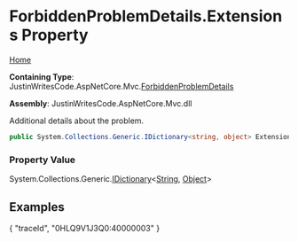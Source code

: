 # ForbiddenProblemDetails\.Extensions Property

[Home](../../../README.md)

**Containing Type**: JustinWritesCode\.AspNetCore\.Mvc\.[ForbiddenProblemDetails](../README.md)

**Assembly**: JustinWritesCode\.AspNetCore\.Mvc\.dll

  
Additional details about the problem\.

```csharp
public System.Collections.Generic.IDictionary<string, object> Extensions { get; set; }
```

### Property Value

System\.Collections\.Generic\.[IDictionary](https://docs.microsoft.com/en-us/dotnet/api/system.collections.generic.idictionary-2)\<[String](https://docs.microsoft.com/en-us/dotnet/api/system.string), [Object](https://docs.microsoft.com/en-us/dotnet/api/system.object)\>

## Examples

\{ "traceId", "0HLQ9V1J3Q0:40000003" \}